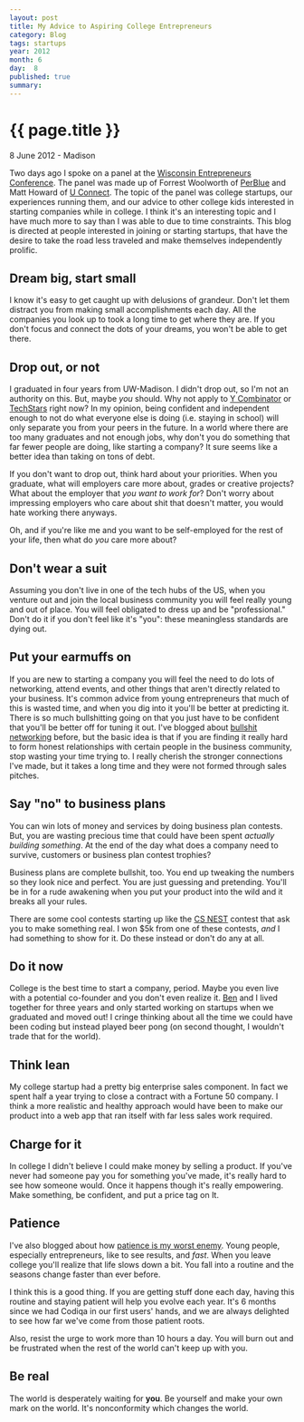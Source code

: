 ```yaml
---
layout: post
title: My Advice to Aspiring College Entrepreneurs
category: Blog
tags: startups
year: 2012
month: 6
day:  8
published: true
summary: 
---
```


# {{ page.title }} #

<p class="meta">8 June 2012 - Madison</p>

Two days ago I spoke on a panel at the [Wisconsin Entrepreneurs Conference](http://www.wisconsintechnologycouncil.com/events/ent_conf/). The panel was made up of Forrest Woolworth of [PerBlue](http://perblue.com/) and Matt Howard of [U Connect](http://www.uconnectllc.com/). The topic of the panel was college startups, our experiences running them, and our advice to other college kids interested in starting companies while in college.  I think it's an interesting topic and I have much more to say than I was able to due to time constraints. This blog is directed at people interested in joining or starting startups, that have the desire to take the road less traveled and make themselves independently prolific.

Dream big, start small
----------------------

I know it's easy to get caught up with delusions of grandeur. Don't let them distract you from making small accomplishments each day. All the companies you look up to took a long time to get where they are. If you don't focus and connect the dots of your dreams, you won't be able to get there.

Drop out, or not
----------------

I graduated in four years from UW-Madison. I didn't drop out, so I'm not an authority on this. But, maybe *you* should. Why not apply to [Y Combinator](http://ycombinator.com/) or [TechStars](http://techstars.com/) right now? In my opinion, being confident and independent enough to not do what everyone else is doing (i.e. staying in school) will only separate you from your peers in the future. In a world where there are too many graduates and not enough jobs, why don't you do something that far fewer people are doing, like starting a company? It sure seems like a better idea than taking on tons of debt.

If you don't want to drop out, think hard about your priorities. When you graduate, what will employers care more about, grades or creative projects? What about the employer that _you want to work for_? Don't worry about impressing employers who care about shit that doesn't matter, you would hate working there anyways.

Oh, and if you're like me and you want to be self-employed for the rest of your life, then what do _you_ care more about?

Don't wear a suit
-----------------

Assuming you don't live in one of the tech hubs of the US, when you venture out and join the local business community you will feel really young and out of place. You will feel obligated to dress up and be "professional."  Don't do it if you don't feel like it's "you": these meaningless standards are dying out.

Put your earmuffs on
--------------------

If you are new to starting a company you will feel the need to do lots of networking, attend events, and other things that aren't directly related to your business. It's common advice from young entrepreneurs that much of this is wasted time, and when you dig into it you'll be better at predicting it. There is so much bullshitting going on that you just have to be confident that you'll be better off for tuning it out. I've blogged about [bullshit networking](http://maxlynch.com/blog/be-real-honesty-in-professional-networking/) before, but the basic idea is that if you are finding it really hard to form honest relationships with certain people in the business community, stop wasting your time trying to. I really cherish the stronger connections I've made, but it takes a long time and they were not formed through sales pitches.

Say "no" to business plans
--------------------------

You can win lots of money and services by doing business plan contests. But, you are wasting precious time that could have been spent *actually building something*. At the end of the day what does a company need to survive, customers or business plan contest trophies?

Business plans are complete bullshit, too. You end up tweaking the numbers so they look nice and perfect. You are just guessing and pretending. You'll be in for a rude awakening when you put your product into the wild and it breaks all your rules.

There are some cool contests starting up like the [CS NEST](https://contest.cs.wisc.edu/) contest that ask you to make something real. I won $5k from one of these contests, *and* I had something to show for it. Do these instead or don't do any at all.

Do it now
---------

College is the best time to start a company, period. Maybe you even live with a potential co-founder and you don't even realize it. [Ben](http://bensperry.com/) and I lived together for three years and only started working on startups when we graduated and moved out! I cringe thinking about all the time we could have been coding but instead played beer pong (on second thought, I wouldn't trade that for the world).

Think lean
----------

My college startup had a pretty big enterprise sales component. In fact we spent half a year trying to close a contract with a Fortune 50 company. I think a more realistic and healthy approach would have been to make our product into a web app that ran itself with far less sales work required.

Charge for it
-------------

In college I didn't believe I could make money by selling a product. If you've never had someone pay you for something you've made, it's really hard to see how someone would. Once it happens though it's really empowering. Make something, be confident, and put a price tag on It.

Patience
--------

I've also blogged about how [patience is my worst enemy](http://maxlynch.com/blog/patience/). Young people, especially entrepreneurs, like to see results, and *fast*. When you leave college you'll realize that life slows down a bit. You fall into a routine and the seasons change faster than ever before.

I think this is a good thing. If you are getting stuff done each day, having this routine and staying patient will help you evolve each year. It's 6 months since we had Codiqa in our first users' hands, and we are always delighted to see how far we've come from those patient roots. 

Also, resist the urge to work more than 10 hours a day. You will burn out and be frustrated when the rest of the world can't keep up with you.

Be real
-------

The world is desperately waiting for __you__. Be yourself and make your own mark on the world. It's nonconformity which changes the world.

